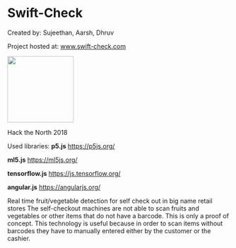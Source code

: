 # Swift-Check
Created by: Sujeethan, Aarsh, Dhruv

Project hosted at: www.swift-check.com

<a href ="www.swift-check.com"><img src="https://swift-check.com/images/logo.png" width="150px" height="150px" ></a>

Hack the North 2018

Used libraries:
  <b>p5.js</b> https://p5js.org/
  
  <b>ml5.js</b> https://ml5js.org/
  
  <b>tensorflow.js</b> https://js.tensorflow.org/
  
  <b>angular.js</b> https://angularjs.org/
  
  Real time fruit/vegetable detection for self check out in big name retail stores
  The self-checkout machines are not able to scan fruits and vegetables or other items that do not have a barcode.
  This is only a proof of concept. This technology is useful because in order to scan items without barcodes they have to
  manually entered either by the customer or the cashier. 
